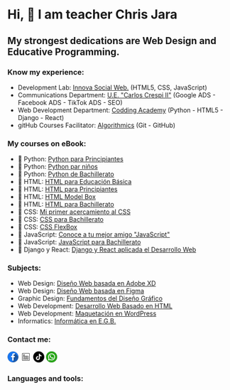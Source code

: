 # Hi, 👋  I am teacher Chris Jara

## My strongest dedications are Web Design and Educative Programming.

### Know my experience:

- Development Lab:  [Innova Social Web.]() (HTML5, CSS, JavaScript)
- Communications Department:  [U.E. &#34;Carlos Crespi II&#34;]() (Google ADS - Facebook ADS - TikTok ADS - SEO)
- Web Development Department: [Codding Academy]() (Python - HTML5 - Django - React)
- gitHub Courses Facilitator: [Algorithmics]() (Git - GitHub)

### My courses on eBook:

- 📙 Python: [Python para Principiantes]()
- 📙 Python: [Python par niños]()
- 📙 Python: [Python de Bachillerato]()
- 📘 HTML: [HTML para Educación Básica]()
- 📘 HTML: [HTML para Principiantes]()
- 📘 HTML: [HTML Model Box]()
- 📘 HTML: [HTML para Bachillerato]()
- 📗 CSS: [Mi primer acercamiento al CSS]()
- 📗 CSS: [CSS para Bachillerato]()
- 📗 CSS: [CSS FlexBox]()
- 📕 JavaScript: [Conoce a tu mejor amigo &#34;JavaScript&#34;]()
- 📕 JavaScript: [JavaScript para Bachillerato]()
- 📔 Django y React: [Django y React aplicada el Desarrollo Web]()

### Subjects:

- Web Design: [Diseño Web basada en Adobe XD]()
- Web Design: [Diseño Web basada en Figma]()
- Graphic Design: [Fundamentos del Diseño Gráfico]()
- Web Development: [Desarrollo Web Basado en HTML]()
- Web Development: [Maquetación en WordPress]()
- Informatics: [Informática en E.G.B.]()

### Contact me:
![facebook_ProfeChrisJara](image/Facebook_ProfeChrisJara.png) ![LinkedIn_ProfeChrisJara](image/LinkedIn_ProfeChrisJara.png) ![TikTok_ProfeChrisJara](image/TikTok_ProfeChrisJara.png) ![whatsapp_ProfeChrisJara](image/Whastapp_ProfeChrisJara.png)


### Languages and tools:
